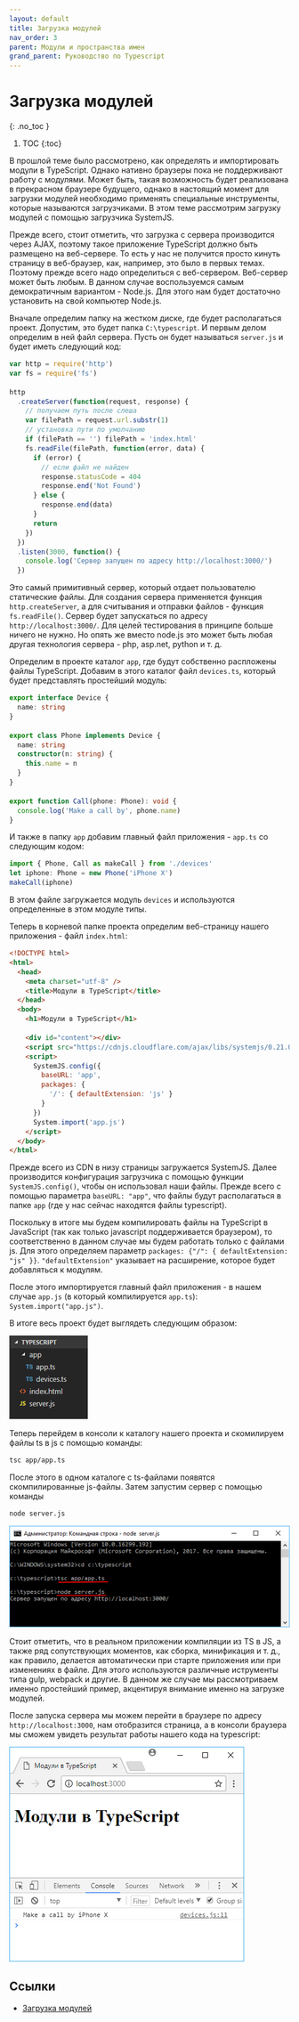 ```yaml
---
layout: default
title: Загрузка модулей
nav_order: 3
parent: Модули и пространства имен
grand_parent: Руководство по Typescript
---
```


<!-- prettier-ignore-start -->
# Загрузка модулей
{: .no_toc }
<!-- prettier-ignore-end -->

<!-- prettier-ignore -->
1. TOC
{:toc}

В прошлой теме было рассмотрено, как определять и импортировать модули в TypeScript. Однако нативно браузеры пока не поддерживают работу с модулями. Может быть, такая возможность будет реализована в прекрасном браузере будущего, однако в настоящий момент для загрузки модулей необходимо применять специальные инструменты, которые называются загрузчиками. В этом теме рассмотрим загрузку модулей с помощью загрузчика SystemJS.

Прежде всего, стоит отметить, что загрузка с сервера производится через AJAX, поэтому такое приложение TypeScript должно быть размещено на веб-сервере. То есть у нас не получится просто кинуть страницу в веб-браузер, как, например, это было в первых темах. Поэтому прежде всего надо определиться с веб-сервером. Веб-сервер может быть любым. В данном случае воспользуемся самым демократичным вариантом - Node.js. Для этого нам будет достаточно установить на свой компьютер Node.js.

Вначале определим папку на жестком диске, где будет располагаться проект. Допустим, это будет папка `C:\typescript`. И первым делом определим в ней файл сервера. Пусть он будет называться `server.js` и будет иметь следующий код:

```javascript
var http = require('http')
var fs = require('fs')

http
  .createServer(function(request, response) {
    // получаем путь после слеша
    var filePath = request.url.substr(1)
    // установка пути по умолчанию
    if (filePath == '') filePath = 'index.html'
    fs.readFile(filePath, function(error, data) {
      if (error) {
        // если файл не найден
        response.statusCode = 404
        response.end('Not Found')
      } else {
        response.end(data)
      }
      return
    })
  })
  .listen(3000, function() {
    console.log('Сервер запущен по адресу http://localhost:3000/')
  })
```

Это самый примитивный сервер, который отдает пользователю статические файлы. Для создания сервера применяется функция `http.createServer`, а для считывания и отправки файлов - функция `fs.readFile()`. Сервер будет запускаться по адресу `http://localhost:3000/`. Для целей тестирования в принципе больше ничего не нужно. Но опять же вместо node.js это может быть любая другая технология сервера - php, asp.net, python и т. д.

Определим в проекте каталог `app`, где будут собственно распложены файлы TypeScript. Добавим в этого каталог файл `devices.ts`, который будет представлять простейший модуль:

```typescript
export interface Device {
  name: string
}

export class Phone implements Device {
  name: string
  constructor(n: string) {
    this.name = n
  }
}

export function Call(phone: Phone): void {
  console.log('Make a call by', phone.name)
}
```

И также в папку `app` добавим главный файл приложения - `app.ts` со следующим кодом:

```typescript
import { Phone, Call as makeCall } from './devices'
let iphone: Phone = new Phone('iPhone X')
makeCall(iphone)
```

В этом файле загружается модуль `devices` и используются определенные в этом модуле типы.

Теперь в корневой папке проекта определим веб-страницу нашего приложения - файл `index.html`:

```html
<!DOCTYPE html>
<html>
  <head>
    <meta charset="utf-8" />
    <title>Модули в TypeScript</title>
  </head>
  <body>
    <h1>Модули в TypeScript</h1>

    <div id="content"></div>
    <script src="https://cdnjs.cloudflare.com/ajax/libs/systemjs/0.21.0/system.js"></script>
    <script>
      SystemJS.config({
        baseURL: 'app',
        packages: {
          '/': { defaultExtension: 'js' }
        }
      })
      System.import('app.js')
    </script>
  </body>
</html>
```

Прежде всего из CDN в низу страницы загружается SystemJS. Далее производится конфигурация загрузчика с помощью функции `SystemJS.config()`, чтобы он использовал наши файлы. Прежде всего с помощью параметра `baseURL: "app"`, что файлы будут располагаться в папке `app` (где у нас сейчас находятся файлы typescript).

Поскольку в итоге мы будем компилировать файлы на TypeScript в JavaScript (так как только javascript поддерживается браузером), то соответственно в данном случае мы будем работать только с файлами js. Для этого определяем параметр `packages: {"/": { defaultExtension: "js" }}`. `"defaultExtension"` указывает на расширение, которое будет добавляться к модулям.

После этого импортируется главный файл приложения - в нашем случае `app.js` (в который компилируется `app.ts`): `System.import("app.js")`.

В итоге весь проект будет выглядеть следующим образом:

![Загрузка модулей в SystemJS](mod-load-1.png)

Теперь перейдем в консоли к каталогу нашего проекта и скомилируем файлы ts в js с помощью команды:

```bash
tsc app/app.ts
```

После этого в одном каталоге с ts-файлами появятся скомпилированные js-файлы. Затем запустим сервер с помощью команды

```bash
node server.js
```

![Загрузка модулей в TypeScript и Node.js](mod-load-2.png)

Стоит отметить, что в реальном приложении компиляции из TS в JS, а также ряд сопутствующих моментов, как сборка, минификация и т. д., как правило, делается автоматически при старте приложения или при изменениях в файле. Для этого используются различные иструменты типа gulp, webpack и другие. В данном же случае мы рассмотриваем именно простейший пример, акцентируя внимание именно на загрузке модулей.

После запуска сервера мы можем перейти в браузере по адресу `http://localhost:3000`, нам отобразится страница, а в консоли браузера мы сможем увидеть результат работы нашего кода на typescript:

![Загрузка модулей в TypeScript и Node.js с помощью SystemJS](mod-load-3.png)

## Ссылки

- [Загрузка модулей](https://metanit.com/web/typescript/3.11.php)
